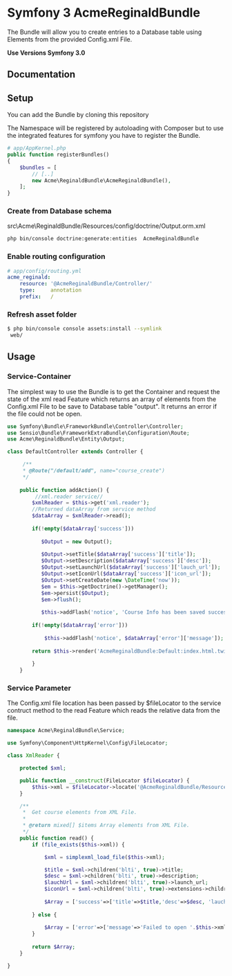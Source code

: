 # Symfony 3 AcmeReginaldBundle

The Bundle will allow you to create entries to a Database table using Elements from the provided Config.xml File.

**Use Versions Symfony 3.0**

## Documentation

## Setup

You can add the Bundle by cloning this repository

The Namespace will be registered by autoloading with Composer but to use the integrated features for symfony you have to register the Bundle.

``` php
# app/AppKernel.php
public function registerBundles()
{
    $bundles = [
        // [..]
        new Acme\ReginaldBundle\AcmeReginaldBundle(),
    ];
}
```

### Create from Database schema

src\Acme\ReginaldBundle/Resources/config/doctrine/Output.orm.xml

``` bash
php bin/console doctrine:generate:entities  AcmeReginaldBundle
```

### Enable routing configuration

``` yaml
# app/config/routing.yml
acme_reginald:
    resource: '@AcmeReginaldBundle/Controller/'
    type:     annotation
    prefix:   /
```

### Refresh asset folder

``` bash
$ php bin/console console assets:install --symlink
 web/
```

## Usage

### Service-Container

The simplest way to use the Bundle is to get the Container and request the
state of the xml read Feature which returns an array of elements from the Config.xml File
to be save to Database table "output". It returns an error if the file could not be open.

``` php
use Symfony\Bundle\FrameworkBundle\Controller\Controller;
use Sensio\Bundle\FrameworkExtraBundle\Configuration\Route;
use Acme\ReginaldBundle\Entity\Output;

class DefaultController extends Controller {

     /**
     * @Route("/default/add", name="course_create")
     */
     
    public function addAction() {       
         //xml.reader service//
        $xmlReader = $this->get('xml.reader');
        //Returned dataArray from service method
        $dataArray = $xmlReader->read();
        
        if(!empty($dataArray['success']))
            
           $Output = new Output();
        
           $Output->setTitle($dataArray['success']['title']);
           $Output->setDescription($dataArray['success']['desc']);
           $Output->setLaunchUrl($dataArray['success']['lauch_url']);
           $Output->setIconUrl($dataArray['success']['icon_url']);
           $Output->setCreateDate(new \DateTime('now'));
           $em = $this->getDoctrine()->getManager();
           $em->persist($Output);
           $em->flush();
           
           $this->addFlash('notice', 'Course Info has been saved successfully.');
           
        if(!empty($dataArray['error']))  
            
            $this->addFlash('notice', $dataArray['error']['message']);
              
        return $this->render('AcmeReginaldBundle:Default:index.html.twig');
        
        }
    }
```

### Service Parameter 

The Config.xml file location has been passed by $fileLocator to the service 
contruct method to the read Feature which reads the relative data from the file.

``` php
namespace Acme\ReginaldBundle\Service;

use Symfony\Component\HttpKernel\Config\FileLocator;

class XmlReader {

    protected $xml;

    public function __construct(FileLocator $fileLocator) {
        $this->xml = $fileLocator->locate('@AcmeReginaldBundle/Resources/uploads/config.xml');
    }

    /**
     *  Get course elements from XML File.
     *
     * @return mixed[] $items Array elements from XML File.
     */
    public function read() {
        if (file_exists($this->xml)) {

            $xml = simplexml_load_file($this->xml);

            $title = $xml->children('blti', true)->title;
            $desc = $xml->children('blti', true)->description;
            $lauchUrl = $xml->children('blti', true)->launch_url;
            $iconUrl = $xml->children('blti', true)->extensions->children('lticm', true)->property[1];
            
            $Array = ['success'=>['title'=>$title,'desc'=>$desc, 'lauch_url'=>$lauchUrl,'icon_url'=>$iconUrl]];
            
        } else {
             
            $Array = ['error'=>['message'=>'Failed to open '.$this->xml]];
        }
        
        return $Array;
    }

}


```

